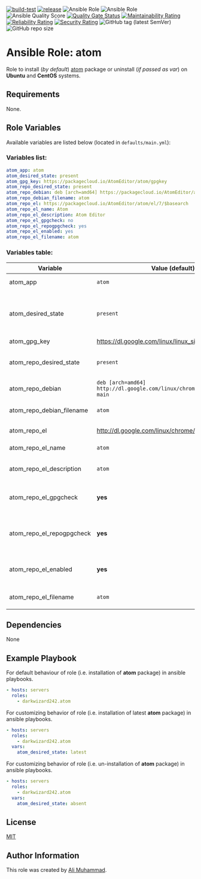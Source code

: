 [![build-test](https://github.com/darkwizard242/ansible-role-atom/workflows/build-and-test/badge.svg?branch=master)](https://github.com/darkwizard242/ansible-role-atom/actions?query=workflow%3Abuild-and-test) [![release](https://github.com/darkwizard242/ansible-role-atom/workflows/release/badge.svg)](https://github.com/darkwizard242/ansible-role-atom/actions?query=workflow%3Arelease) ![Ansible Role](https://img.shields.io/ansible/role/43192?color=dark%20green%20) ![Ansible Role](https://img.shields.io/ansible/role/d/43192?label=role%20downloads) ![Ansible Quality Score](https://img.shields.io/ansible/quality/43192?label=ansible%20quality%20score) [![Quality Gate Status](https://sonarcloud.io/api/project_badges/measure?project=ansible-role-atom&metric=alert_status)](https://sonarcloud.io/dashboard?id=ansible-role-atom) [![Maintainability Rating](https://sonarcloud.io/api/project_badges/measure?project=ansible-role-atom&metric=sqale_rating)](https://sonarcloud.io/dashboard?id=ansible-role-atom) [![Reliability Rating](https://sonarcloud.io/api/project_badges/measure?project=ansible-role-atom&metric=reliability_rating)](https://sonarcloud.io/dashboard?id=ansible-role-atom) [![Security Rating](https://sonarcloud.io/api/project_badges/measure?project=ansible-role-atom&metric=security_rating)](https://sonarcloud.io/dashboard?id=ansible-role-atom) ![GitHub tag (latest SemVer)](https://img.shields.io/github/tag/darkwizard242/ansible-role-atom?label=release) ![GitHub repo size](https://img.shields.io/github/repo-size/darkwizard242/ansible-role-atom?color=orange&style=flat-square)

# Ansible Role: atom

Role to install (_by default_) [atom](https://atom.io/) package or uninstall (_if passed as var_) on **Ubuntu** and **CentOS** systems.

## Requirements

None.

## Role Variables

Available variables are listed below (located in `defaults/main.yml`):

### Variables list:

```yaml
atom_app: atom
atom_desired_state: present
atom_gpg_key: https://packagecloud.io/AtomEditor/atom/gpgkey
atom_repo_desired_state: present
atom_repo_debian: deb [arch=amd64] https://packagecloud.io/AtomEditor/atom/any/ any main
atom_repo_debian_filename: atom
atom_repo_el: https://packagecloud.io/AtomEditor/atom/el/7/$basearch
atom_repo_el_name: Atom
atom_repo_el_description: Atom Editor
atom_repo_el_gpgcheck: no
atom_repo_el_repogpgcheck: yes
atom_repo_el_enabled: yes
atom_repo_el_filename: atom
```

### Variables table:

Variable                  | Value (default)                                                       | Description
------------------------- | --------------------------------------------------------------------- | -------------------------------------------------------------------------------------------------------------------------------------------------
atom_app                  | `atom`                                                                | Defines the app to install i.e. **atom**
atom_desired_state        | `present`                                                             | Defined to dynamically set whether to install (i.e. either `present` or `latest`) or uninstall (i.e. `absent`) the package. Defaults to `present`
atom_gpg_key              | <https://dl.google.com/linux/linux_signing_key.pub>                   | GPG key for Atom
atom_repo_desired_state   | `present`                                                             | State for repo to download Atom from. Can either be 'present' or 'absent'.
atom_repo_debian          | `deb [arch=amd64] http://dl.google.com/linux/chrome/deb/ stable main` | Atom's repo link for Debian based systems.
atom_repo_debian_filename | `atom`                                                                | Name of file to save for atom's repo in `/etc/apt/sources.list.d/`
atom_repo_el              | <http://dl.google.com/linux/chrome/rpm/stable/x86_64>                 | Atom's repo link for EL based systems.
atom_repo_el_name         | `atom`                                                                | Atom repo name for EL based systems.
atom_repo_el_description  | `atom`                                                                | Description for Atom's repo for EL based systems.
atom_repo_el_gpgcheck     | **yes**                                                               | Boolean operation for performing gpg check against gpg key. Can either be **yes** or **no**.
atom_repo_el_repogpgcheck | **yes**                                                               | Boolean operation for performing gpg check against atom's repository gpg. Can either be **yes** or **no**.
atom_repo_el_enabled      | **yes**                                                               | Boolean operation for setting repository to enabled or disabled. Can either be **yes** or **no**.
atom_repo_el_filename     | `atom`                                                                | Name of file to save for atom's repo in `/etc/yum.repos.d/`

## Dependencies

None

## Example Playbook

For default behaviour of role (i.e. installation of **atom** package) in ansible playbooks.

```yaml
- hosts: servers
  roles:
    - darkwizard242.atom
```

For customizing behavior of role (i.e. installation of latest **atom** package) in ansible playbooks.

```yaml
- hosts: servers
  roles:
    - darkwizard242.atom
  vars:
    atom_desired_state: latest
```

For customizing behavior of role (i.e. un-installation of **atom** package) in ansible playbooks.

```yaml
- hosts: servers
  roles:
    - darkwizard242.atom
  vars:
    atom_desired_state: absent
```

## License

[MIT](https://github.com/darkwizard242/ansible-role-atom/blob/master/LICENSE)

## Author Information

This role was created by [Ali Muhammad](https://www.linkedin.com/in/ali-muhammad-759791130/).
